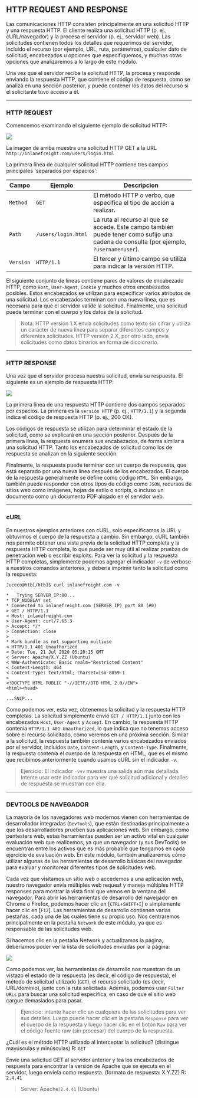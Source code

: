 ## **HTTP REQUEST AND RESPONSE**

Las comunicaciones HTTP consisten principalmente en una solicitud HTTP y una respuesta HTTP. El cliente realiza una solicitud HTTP (p. ej., cURL/navegador) y la procesa el servidor (p. ej., servidor web). Las solicitudes contienen todos los detalles que requerimos del servidor, incluido el recurso (por ejemplo, URL, ruta, parámetros), cualquier dato de solicitud, encabezados u opciones que especifiquemos, y muchas otras opciones que analizaremos a lo largo de este módulo.

Una vez que el servidor recibe la solicitud HTTP, la procesa y responde enviando la respuesta HTTP, que contiene el código de respuesta, como se analiza en una sección posterior, y puede contener los datos del recurso si el solicitante tuvo acceso a él.
___

### **HTTP REQUEST**

Comencemos examinando el siguiente ejemplo de solicitud HTTP:

![](https://academy.hackthebox.com/storage/modules/35/raw_request.png)

La imagen de arriba muestra una solicitud HTTP GET a la URL `http://inlanefreight.com/users/login.html`

La primera línea de cualquier solicitud HTTP contiene tres campos principales 'separados por espacios':

| Campo | Ejemplo | Descripcion |
| -- | -- | --|
| `Method` | `GET` | El método HTTP o verbo, que especifica el tipo de acción a realizar.|
| `Path` | `/users/login.html` | La ruta al recurso al que se accede. Este campo también puede tener como sufijo una cadena de consulta (por ejemplo, `?username=user`).|
| `Version` | `HTTP/1.1` | El tercer y último campo se utiliza para indicar la versión HTTP. |

El siguiente conjunto de líneas contiene pares de valores de encabezado HTTP, como `Host`, `User-Agent`, `Cookie` y muchos otros encabezados posibles. Estos encabezados se utilizan para especificar varios atributos de una solicitud. Los encabezados terminan con una nueva línea, que es necesaria para que el servidor valide la solicitud. Finalmente, una solicitud puede terminar con el cuerpo y los datos de la solicitud.

>Nota: HTTP versión 1.X envía solicitudes como texto sin cifrar y utiliza un carácter de nueva línea para separar diferentes campos y diferentes solicitudes. HTTP versión 2.X, por otro lado, envía solicitudes como datos binarios en forma de diccionario.
___

### **HTTP RESPONSE**

Una vez que el servidor procesa nuestra solicitud, envía su respuesta. El siguiente es un ejemplo de respuesta HTTP:

![](https://academy.hackthebox.com/storage/modules/35/raw_response.png)

La primera línea de una respuesta HTTP contiene dos campos separados por espacios. La primera es la `versión HTTP` (p. ej., `HTTP/1.1`) y la segunda indica el código de respuesta HTTP (p. ej., 200 OK).

Los códigos de respuesta se utilizan para determinar el estado de la solicitud, como se explicará en una sección posterior. Después de la primera línea, la respuesta enumera sus encabezados, de forma similar a una solicitud HTTP. Tanto los encabezados de solicitud como los de respuesta se analizan en la siguiente sección.

Finalmente, la respuesta puede terminar con un cuerpo de respuesta, que está separado por una nueva línea después de los encabezados. El cuerpo de la respuesta generalmente se define como código `HTML`. Sin embargo, también puede responder con otros tipos de código como `JSON`, recursos de sitios web como imágenes, hojas de estilo o scripts, o incluso un documento como un documento PDF alojado en el servidor web.
___

### **cURL**

En nuestros ejemplos anteriores con cURL, solo especificamos la URL y obtuvimos el cuerpo de la respuesta a cambio. Sin embargo, cURL también nos permite obtener una vista previa de la solicitud HTTP completa y la respuesta HTTP completa, lo que puede ser muy útil al realizar pruebas de penetración web o escribir exploits. Para ver la solicitud y la respuesta HTTP completas, simplemente podemos agregar el indicador `-v` de verbose a nuestros comandos anteriores, y debería imprimir tanto la solicitud como la respuesta:

~~~
Juceco@htb[/htb]$ curl inlanefreight.com -v

*   Trying SERVER_IP:80...
* TCP_NODELAY set
* Connected to inlanefreight.com (SERVER_IP) port 80 (#0)
> GET / HTTP/1.1
> Host: inlanefreight.com
> User-Agent: curl/7.65.3
> Accept: */*
> Connection: close
> 
* Mark bundle as not supporting multiuse
< HTTP/1.1 401 Unauthorized
< Date: Tue, 21 Jul 2020 05:20:15 GMT
< Server: Apache/X.Y.ZZ (Ubuntu)
< WWW-Authenticate: Basic realm="Restricted Content"
< Content-Length: 464
< Content-Type: text/html; charset=iso-8859-1
< 
<!DOCTYPE HTML PUBLIC "-//IETF//DTD HTML 2.0//EN">
<html><head>

...SNIP...
~~~

Como podemos ver, esta vez, obtenemos la solicitud y la respuesta HTTP completas. La solicitud simplemente envió `GET / HTTP/1.1` junto con los encabezados `Host`, `User-Agent` y `Accept`. En cambio, la respuesta HTTP contenía `HTTP/1.1 401 Unauthorized`, lo que indica que no tenemos acceso sobre el recurso solicitado, como veremos en una próxima sección. Similar a la solicitud, la respuesta también contenía varios encabezados enviados por el servidor, incluidos `Date`, `Content-Length`, y `Content-Type`. Finalmente, la respuesta contenía el cuerpo de la respuesta en HTML, que es el mismo que recibimos anteriormente cuando usamos cURL sin el indicador `-v`.

>Ejercicio: El indicador `-vvv` muestra una salida aún más detallada. Intente usar este indicador para ver qué solicitud adicional y detalles de respuesta se muestran con ella.
___

### **DEVTOOLS DE NAVEGADOR**

La mayoría de los navegadores web modernos vienen con herramientas de desarrollador integradas (`DevTools`), que están destinadas principalmente a que los desarrolladores prueben sus aplicaciones web. Sin embargo, como pentesters web, estas herramientas pueden ser un activo vital en cualquier evaluación web que realicemos, ya que un navegador (y sus DevTools) se encuentran entre los activos que es más probable que tengamos en cada ejercicio de evaluación web. En este módulo, también analizaremos cómo utilizar algunas de las herramientas de desarrollo básicas del navegador para evaluar y monitorear diferentes tipos de solicitudes web.

Cada vez que visitamos un sitio web o accedemos a una aplicación web, nuestro navegador envía múltiples web request y maneja múltiples HTTP responses para mostrar la vista final que vemos en la ventana del navegador. Para abrir las herramientas de desarrollo del navegador en Chrome o Firefox, podemos hacer clic en [`CTRL+SHIFT+I`] o simplemente hacer clic en [`F12`]. Las herramientas de desarrollo contienen varias pestañas, cada una de las cuales tiene su propio uso. Nos centraremos principalmente en la pestaña `Network` de este módulo, ya que es responsable de las solicitudes web.

Si hacemos clic en la pestaña Network y actualizamos la página, deberíamos poder ver la lista de solicitudes enviadas por la página:

![](https://academy.hackthebox.com/storage/modules/35/devtools_network_requests.jpg)

Como podemos ver, las herramientas de desarrollo nos muestran de un vistazo el estado de la respuesta (es decir, el código de respuesta), el método de solicitud utilizado (`GET`), el recurso solicitado (es decir, URL/dominio), junto con la ruta solicitada. Además, podemos usar `Filter URLs` para buscar una solicitud específica, en caso de que el sitio web cargue demasiados para pasar.

>Ejercicio: intente hacer clic en cualquiera de las solicitudes para ver sus detalles. Luego puede hacer clic en la pestaña `Response` para ver el cuerpo de la respuesta y luego hacer clic en el botón `Raw` para ver el código fuente raw (sin procesar) del cuerpo de la respuesta.

¿Cuál es el método HTTP utilizado al interceptar la solicitud? (distingue mayúsculas y minúsculas)
R: `GET`

Envíe una solicitud GET al servidor anterior y lea los encabezados de respuesta para encontrar la versión de Apache que se ejecuta en el servidor, luego envíela como respuesta. (formato de respuesta: X.Y.ZZ)
R: `2.4.41`

>Server: Apache/`2.4.41` (Ubuntu)